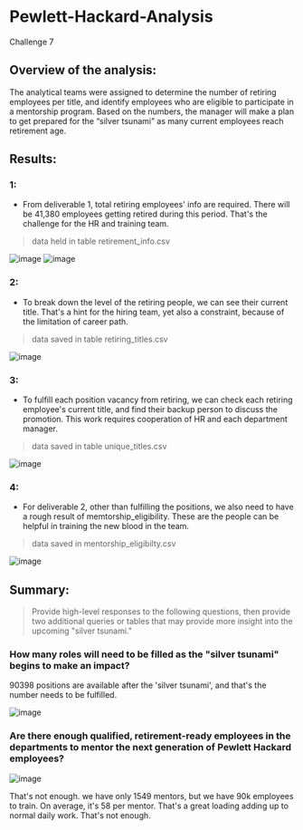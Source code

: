 # Pewlett-Hackard-Analysis
Challenge 7

## Overview of the analysis: 

The analytical teams were assigned to determine the number of retiring employees per title, and identify employees who are eligible to participate in a mentorship program. Based on the numbers, the manager will make a plan to get prepared for the “silver tsunami” as many current employees reach retirement age.

## Results: 

### 1:

* From deliverable 1, total retiring employees' info are required. There will be 41,380 employees getting retired during this period. That's the challenge for the HR and training team.

> data held in table retirement_info.csv

![image](https://user-images.githubusercontent.com/48306359/129444294-9c6e4f0b-4dc9-4111-9168-0d5396961b3b.png)
![image](https://user-images.githubusercontent.com/48306359/129444307-a8fdc95c-84a5-43cd-83a5-94b09029f33b.png)

### 2:

* To break down the level of the retiring people, we can see their current title. That's a hint for the hiring team, yet also a constraint, because of the limitation of career path.

> data saved in table retiring_titles.csv

![image](https://user-images.githubusercontent.com/48306359/129444628-b40e8b1b-ada2-4605-bdb0-53f82cd27867.png)

### 3:

* To fulfill each position vacancy from retiring, we can check each retiring employee's current title, and find their backup person to discuss the promotion. This work requires cooperation of HR and each department manager.

> data saved in table unique_titles.csv

![image](https://user-images.githubusercontent.com/48306359/129444864-1514c8b4-34fd-487c-8962-8ca1a3547c8e.png)

### 4:

* For deliverable 2, other than fulfilling the positions, we also need to have a rough result of memtorship_eligibility. These are the people can be helpful in training the new blood in the team.

> data saved in mentorship_eligibilty.csv

![image](https://user-images.githubusercontent.com/48306359/129444928-2fca6cf0-04b5-4059-8cab-c2b30d22febd.png)



## Summary: 

> Provide high-level responses to the following questions, then provide two additional queries or tables that may provide more insight into the upcoming "silver tsunami."

### How many roles will need to be filled as the "silver tsunami" begins to make an impact?

90398 positions are available after the 'silver tsunami', and that's the number needs to be fulfilled.

![image](https://user-images.githubusercontent.com/48306359/129449224-1505fd87-9d2b-40fc-a533-2a754ddb4049.png)


### Are there enough qualified, retirement-ready employees in the departments to mentor the next generation of Pewlett Hackard employees?

![image](https://user-images.githubusercontent.com/48306359/129449286-387916d5-3d10-459b-b153-65880d059815.png)

That's not enough. we have only 1549 mentors, but we have 90k employees to train. On average, it's 58 per mentor. That's a great loading adding up to normal daily work. That's not enough.
